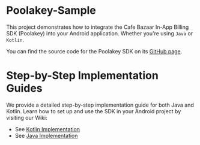 # Poolakey-Sample

This project demonstrates how to integrate the Cafe Bazaar In-App Billing SDK (Poolakey) into your Android application. Whether you're using `Java` or `Kotlin`.

You can find the source code for the Poolakey SDK on its [GitHub page](https://github.com/cafebazaar/Poolakey).

# Step-by-Step Implementation Guides
We provide a detailed step-by-step implementation guide for both Java and Kotlin. Learn how to set up and use the SDK in your Android project by visiting our Wiki:

* See [Kotlin Implementation](https://github.com/cafebazaar/Poolakey-Sample/wiki/Kotlin-Implementation)
* See [Java Implementation](https://github.com/cafebazaar/Poolakey-Sample/wiki/Java-Implementation)
